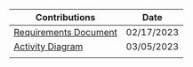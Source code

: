 |                   Contributions                  |    Date    |
| ------------------------------------------------ | ---------- |
| [Requirements Document](https://github.com/ACHarrison32/Software-Engineering---Lunch-Decider-App/blob/main/Documentation/Req%20Doc.pdf) | 02/17/2023 |
| [Activity Diagram](https://github.com/ACHarrison32/Software-Engineering---Lunch-Decider-App/blob/main/Documentation/Final%20Draft%20Activity%20Diagram.drawio%20(1).pdf) |03/05/2023|
|                                                  |            |
